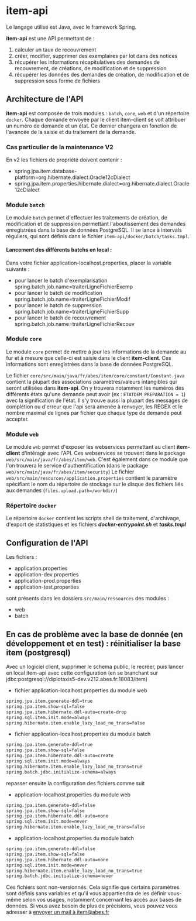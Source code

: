 # item-api

Le langage utilisé est Java, avec le framework Spring. 

**item-api** est une API permettant de :
1. calculer un taux de recouvrement
2. créer, modifier, supprimer des exemplaires par lot dans des notices
3. récupérer les informations récapitulatives des demandes de recouvrement, de créations, de modification et de suppression
4. récupérer les données des demandes de création, de modification et de suppression sous forme de fichiers

## Architecture de l'API

**item-api** est composée de trois modules : `batch`, `core`, `web` et d'un répertoire `docker`.
Chaque demande envoyée par le client item-client se voit attribuer un numéro de demande et un état. 
Ce dernier changera en fonction de l'avancée de la saisie et du traitement de la demande.

### Cas particulier de la maintenance V2

En v2 les fichiers de propriété doivent contenir :
- spring.jpa.item.database-platform=org.hibernate.dialect.Oracle12cDialect
- spring.jpa.item.properties.hibernate.dialect=org.hibernate.dialect.Oracle12cDialect

### Module `batch`

Le module `batch` permet d'effectuer les traitements de création, de modification et de suppression permettant 
l'aboutissement des demandes enregistrées dans la base de données PostgreSQL. 
Il se lance à intervals réguliers, qui sont définis dans le fichier `item-api/docker/batch/tasks.tmpl`.

#### Lancement des différents batchs en local :

Dans votre fichier application-localhost.properties, placer la variable suivante :
- pour lancer le batch d'exemplarisation
spring.batch.job.name=traiterLigneFichierExemp
- pour lancer le batch de modification
spring.batch.job.name=traiterLigneFichierModif
- pour lancer le batch de suppression
spring.batch.job.name=traiterLigneFichierSupp
- pour lancer le batch de recouvrement
spring.batch.job.name=traiterLigneFichierRecouv

### Module `core`

Le module `core` permet de mettre à jour les informations de la demande au fur et à mesure que celle-ci est saisie
dans le client **item-client**. Ces informations sont enregistrées dans la base de données PostgreSQL.

Le fichier `core/src/main/java/fr/abes/item/core/constant/Constant.java` contient la plupart des associations 
paramètres/valeurs intangibles qui seront utilisées dans **item-api**. 
On y trouvera notamment les numéros des différents états qu'une demande peut avoir (ex : `ETATDEM_PREPARATION = 1`)
avec la signification de l'état. Il s'y trouve aussi la plupart des messages de complétion ou d'erreur que l'api 
sera amenée à renvoyer, les REGEX et le nombre maximal de lignes par fichier que chaque type de demande peut accepter.

### Module `web`

Le module `web` permet d'exposer les webservices permettant au client **item-client** d'intéragir avec l'API. 
Ces webservices se trouvent dans le package `web/src/main/java/fr/abes/item/web`.
C'est également dans ce module que l'on trouvera le service d'authentification 
(dans le package `web/src/main/java/fr/abes/item/security`) 
Le fichier `web/src/main/resources/application.properties` contient le paramètre spécifiant le nom 
du répertoire de stockage sur le disque des fichiers liés aux demandes (`files.upload.path=/workdir/`)

### Répertoire `docker`

Le répertoire `docker` contient les scripts shell de traitement, d'archivage, d'export de statistiques et les fichiers
***docker-entrypoint.sh*** et ***tasks.tmpl***

## Configuration de l'API

Les fichiers :
* application.properties
* application-dev.properties
* application-prod.properties
* application-test.properties

sont présents dans les dossiers ```src/main/ressources``` des modules :
* web
* batch

## En cas de problème avec la base de donnée (en développement et en test) : réinitialiser la base item (postgresql)

Avec un logiciel client, supprimer le schema public, le recréer, puis lancer en local item-api avec cette configuration (en se branchant sur jdbc:postgresql://diplotaxis5-dev.v212.abes.fr:18083/item)

- fichier application-localhost.properties du module web
```xml
spring.jpa.item.generate-ddl=true
spring.jpa.item.show-sql=false
spring.jpa.item.hibernate.ddl-auto=create-drop
spring.sql.item.init.mode=always
spring.hibernate.item.enable_lazy_load_no_trans=false
```

- fichier application-localhost.properties du module batch
```xml
spring.jpa.item.generate-ddl=true
spring.jpa.item.show-sql=false
spring.jpa.item.hibernate.ddl-auto=create
spring.sql.item.init.mode=always
spring.hibernate.item.enable_lazy_load_no_trans=true
spring.batch.jdbc.initialize-schema=always
```

repasser ensuite la configuration des fichiers comme suit

- application-localhost.properties du module web
```xml
spring.jpa.item.generate-ddl=false
spring.jpa.item.show-sql=false
spring.jpa.item.hibernate.ddl-auto=none
spring.sql.item.init.mode=never
spring.hibernate.item.enable_lazy_load_no_trans=false
```

- application-localhost.properties du module batch
```xml
spring.jpa.item.generate-ddl=false
spring.jpa.item.show-sql=false
spring.jpa.item.hibernate.ddl-auto=none
spring.sql.item.init.mode=never
spring.hibernate.item.enable_lazy_load_no_trans=true
spring.batch.jdbc.initialize-schema=never
```

Ces fichiers sont non-versionnés. Cela signifie que certains paramètres
sont définis sans variables et qu'il vous appartiendra de les définir vous-même selon vos usages,
notamment concernant les accès aux bases de données.
Si vous avez besoin de plus de précisions, vous pouvez vous adresser à [envoyer un mail à item@abes.fr](item@abes.fr)
